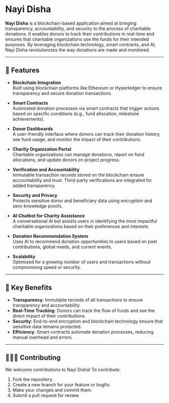 # Nayi Disha

**Nayi Disha** is a blockchain-based application aimed at bringing transparency, accountability, and security to the process of charitable donations. It enables donors to track their contributions in real-time and ensures that charitable organizations use the funds for their intended purposes. By leveraging blockchain technology, smart contracts, and AI, Nayi Disha revolutionizes the way donations are made and monitored.

---

## 🚀 Features

- **Blockchain Integration**  
  Built using blockchain platforms like Ethereum or Hyperledger to ensure transparency and secure donation transactions.
  
- **Smart Contracts**  
  Automated donation processes via smart contracts that trigger actions based on specific conditions (e.g., fund allocation, milestone achievements).

- **Donor Dashboards**  
  A user-friendly interface where donors can track their donation history, see fund usage, and monitor the impact of their contributions.

- **Charity Organization Portal**  
  Charitable organizations can manage donations, report on fund allocations, and update donors on project progress.

- **Verification and Accountability**  
  Immutable transaction records stored on the blockchain ensure accountability and trust. Third-party verifications are integrated for added transparency.

- **Security and Privacy**  
  Protects sensitive donor and beneficiary data using encryption and zero-knowledge proofs.

- **AI Chatbot for Charity Assistance**  
  A conversational AI bot assists users in identifying the most impactful charitable organizations based on their preferences and interests.

- **Donation Recommendation System**  
  Uses AI to recommend donation opportunities to users based on past contributions, global needs, and current events.

- **Scalability**  
  Optimized for a growing number of users and transactions without compromising speed or security.

---

## 🌟 Key Benefits

- **Transparency**: Immutable records of all transactions to ensure transparency and accountability.
- **Real-Time Tracking**: Donors can track the flow of funds and see the direct impact of their contributions.
- **Security**: End-to-end encryption and blockchain technology ensure that sensitive data remains protected.
- **Efficiency**: Smart contracts automate donation processes, reducing manual overhead and errors.

---

## 🧑‍🤝‍🧑 Contributing

We welcome contributions to Nayi Disha! To contribute:

1. Fork the repository.
2. Create a new branch for your feature or bugfix.
3. Make your changes and commit them.
4. Submit a pull request for review.
